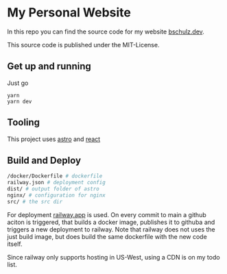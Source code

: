 # My Personal Website

In this repo you can find the source code for my website [bschulz.dev](https://bschulz.dev).

This source code is published under the MIT-License.

## Get up and running
Just go
```
yarn
yarn dev
```

## Tooling
This project uses [astro](https://astro.build) and [react](https://reactjs.org)

## Build and Deploy

``` sh
/docker/Dockerfile # dockerfile
railway.json # deployment config
dist/ # output folder of astro
nginx/ # configuration for nginx
src/ # the src dir
```
For deployment [railway.app](https://railway.app) is used. On every commit to main a github aciton is triggered, that builds a docker image, publishes it to githuba and triggers a new deployment to railway. Note that railway does not uses the just build image, but does build the same dockerfile with the new code itself.

Since railway only supports hosting in US-West, using a CDN is on my todo list.

